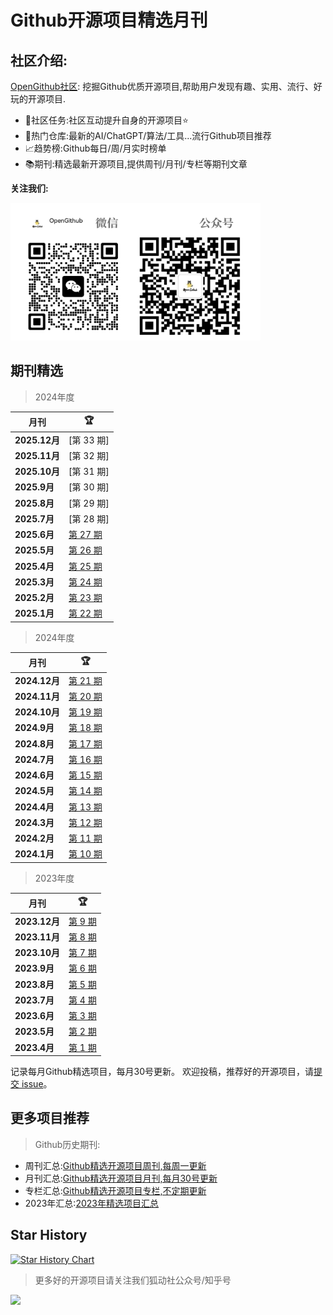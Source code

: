 # Github开源项目精选月刊


## 社区介绍:

[OpenGithub社区](http://open.itc.cn/): 挖掘Github优质开源项目,帮助用户发现有趣、实用、流行、好玩的开源项目.

- 🤝社区任务:社区互动提升自身的开源项目⭐
- 🌋热门仓库:最新的AI/ChatGPT/算法/工具...流行Github项目推荐
- 📈趋势榜:Github每日/周/月实时榜单
- 📚期刊:精选最新开源项目,提供周刊/月刊/专栏等期刊文章

**关注我们:**

<img class="avatar-img " style="width:400px;height:220px;" src="https://github.com/OpenGithubs/OpenGithubs/blob/main/contact.png" alt="">


## 期刊精选

> 2024年度

| 月刊           | 🏆                      |
|--------------|--------------------------| 
| **2025.12月** | [第 33 期]|
| **2025.11月** | [第 32 期] |
| **2025.10月** | [第 31 期] |
| **2025.9月**  | [第 30 期]|
| **2025.8月**  | [第 29 期]|
| **2025.7月**  | [第 28 期]|
| **2025.6月**  | [第 27 期](2025/06.md)  |
| **2025.5月**  | [第 26 期](2025/05.md) |
| **2025.4月**  | [第 25 期](2025/04.md) |
| **2025.3月**  | [第 24 期](2025/03.md)  |
| **2025.2月**  | [第 23 期](2025/02.md)  |
| **2025.1月**  | [第 22 期](https://github.com/OpenGithubs/github-monthly-rank/blob/main/2025/01.md)|

> 2024年度

| 月刊           | 🏆                       |
|--------------|--------------------------| 
| **2024.12月** | [第 21 期](2024/2024.12.md)                 |
| **2024.11月** | [第 20 期](2024/2024.11.md)                 |
| **2024.10月** | [第 19 期](2024/2024.10.md)             |
| **2024.9月**  | [第 18 期](2024/202409.md) |
| **2024.8月**  | [第 17 期](2024/2024.8.md) |
| **2024.7月**  | [第 16 期](2024/2024.7.md) |
| **2024.6月**  | [第 15 期](2024/2024.6.md) |
| **2024.5月**  | [第 14 期](2024/2024.5.md) |
| **2024.4月**  | [第 13 期](2024/2024.4.md) |
| **2024.3月**  | [第 12 期](2024/2024.3.md) |
| **2024.2月**  | [第 11 期](2024/2024.2.md) |
| **2024.1月**  | [第 10 期](2024/2024.1.md) |

> 2023年度

| 月刊           | 🏆                       |
|--------------|--------------------------| 
| **2023.12月** | [第 9 期](2023/2023.12.md)  |
| **2023.11月** | [第 8 期](2023/2023.11.md) |
| **2023.10月** | [第 7 期](2023/2023.10.md) |
| **2023.9月**  | [第 6 期](2023/2023.9.md)  |
| **2023.8月**  | [第 5 期](2023/2023.8.md)  |
| **2023.7月**  | [第 4 期](2023/2023.7.md)  |
| **2023.6月**  | [第 3 期](2023/2023.6.md)  |
| **2023.5月**  | [第 2 期](2023/2023.5.md)  |
| **2023.4月**  | [第 1 期](2023/2023.4.md)  |

记录每月Github精选项目，每月30号更新。
欢迎投稿，推荐好的开源项目，请[提交 issue](https://github.com/OpenGithubs/monthly/issues)。

## 更多项目推荐

> Github历史期刊:

- 周刊汇总:[Github精选开源项目周刊,每周一更新](https://github.com/OpenGithubs/weekly)
- 月刊汇总:[Github精选开源项目月刊,每月30号更新](https://github.com/OpenGithubs/monthly)
- 专栏汇总:[Github精选开源项目专栏,不定期更新](https://github.com/OpenGithubs/selectedColumn)
- 2023年汇总:[2023年精选项目汇总](https://github.com/OpenGithubs/Summary2023)

## Star History

[![Star History Chart](https://api.star-history.com/svg?repos=OpenGithubs/monthly&type=Date)](https://star-history.com/#OpenGithubs/monthly&Date)


> 更多好的开源项目请关注我们狐动社公众号/知乎号

<image src="https://github.com/OpenGithubs/OpenGithubs/blob/main/contact.png" style="width:50%">


